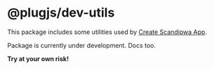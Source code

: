 # @plugjs/dev-utils

This package includes some utilities used by [Create Scandipwa App](https://github.com/scandipwa/create-scandipwa-app).

Package is currently under development. Docs too.

**Try at your own risk!**
